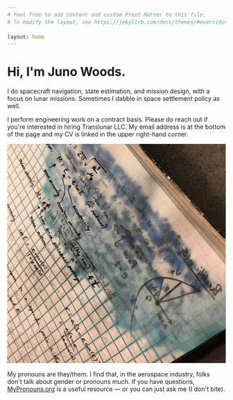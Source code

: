 ```yaml
---
# Feel free to add content and custom Front Matter to this file.
# To modify the layout, see https://jekyllrb.com/docs/themes/#overriding-theme-defaults

layout: home
---
```


# Hi, I'm Juno Woods.

I do spacecraft navigation, state estimation, and mission design, with a focus on lunar missions. Sometimes I dabble in space settlement policy as well.

I perform engineering work on a contract basis. Please do reach out if you're interested in hiring Translunar LLC. My email address is at the bottom of the page and my CV is linked in the upper right-hand corner.

![Math notebook](/assets/images/wet_notebook.jpg)

My pronouns are they/them. I find that, in the aerospace industry, folks don't talk about gender or pronouns much. If you have questions, [MyPronouns.org](https://www.mypronouns.org) is a useful resource &mdash; or you can just ask me (I don't bite).